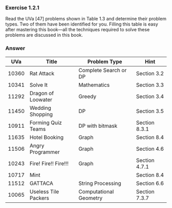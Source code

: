 ### Exercise 1.2.1

Read the UVa [47] problems shown in Table 1.3 and determine their problem
types. Two of them have been identified for you. Filling this table is easy after mastering
this book—all the techniques required to solve these problems are discussed in this book.

### Answer

| UVa   | Title                | Problem Type           | Hint          |
| ----- | -------------------- | ---------------------- | ------------- |
| 10360 | Rat Attack           | Complete Search or DP  | Section 3.2   |
| 10341 | Solve It             | Mathematics            | Section 3.3   |
| 11292 | Dragon of Loowater   | Greedy                 | Section 3.4   |
| 11450 | Wedding Shopping     | DP                     | Section 3.5   |
| 10911 | Forming Quiz Teams   | DP with bitmask        | Section 8.3.1 |
| 11635 | Hotel Booking        | Graph                  | Section 8.4   |
| 11506 | Angry Programmer     | Graph                  | Section 4.6   |
| 10243 | Fire! Fire!! Fire!!! | Graph                  | Section 4.7.1 |
| 10717 | Mint                 |                        | Section 8.4   |
| 11512 | GATTACA              | String Processing      | Section 6.6   |
| 10065 | Useless Tile Packers | Computational Geometry | Section 7.3.7 |
